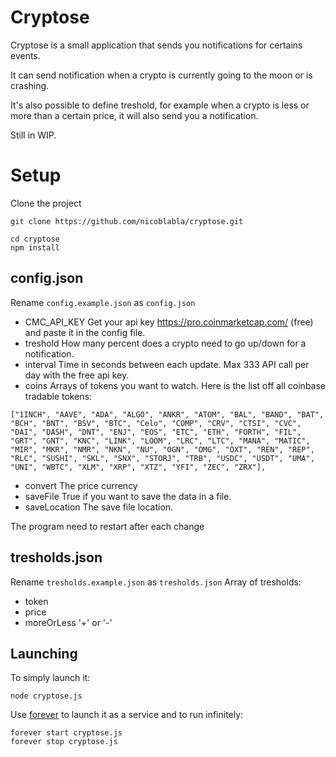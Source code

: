 # Cryptose
Cryptose is a small application that sends you notifications for certains events.

It can send notification when a crypto is currently going to the moon or is crashing.

It's also possible to define treshold, for example when a crypto is less or more than a certain price, it will also send you a notification.

Still in WIP.
# Setup

Clone the project
```
git clone https://github.com/nicoblabla/cryptose.git

cd cryptose
npm install
```

## config.json
Rename `config.example.json` as `config.json`
* CMC_API_KEY
Get your api key https://pro.coinmarketcap.com/ (free) and paste it in the config file.
* treshold
How many percent does a crypto need to go up/down for a notification.
* interval
Time in seconds between each update. Max 333 API call per day with the free api key.
* coins
Arrays of tokens you want to watch.
Here is the list off all coinbase tradable tokens:
```
["1INCH", "AAVE", "ADA", "ALGO", "ANKR", "ATOM", "BAL", "BAND", "BAT", "BCH", "BNT", "BSV", "BTC", "Celo", "COMP", "CRV", "CTSI", "CVC", "DAI", "DASH", "DNT", "ENJ", "EOS", "ETC", "ETH", "FORTH", "FIL", "GRT", "GNT", "KNC", "LINK", "LOOM", "LRC", "LTC", "MANA", "MATIC", "MIR", "MKR", "NMR", "NKN", "NU", "OGN", "OMG", "OXT", "REN", "REP", "RLC", "SUSHI", "SKL", "SNX", "STORJ", "TRB", "USDC", "USDT", "UMA", "UNI", "WBTC", "XLM", "XRP", "XTZ", "YFI", "ZEC", "ZRX"],
```
* convert
The price currency
* saveFile
True if you want to save the data in a file.
* saveLocation
The save file location.

The program need to restart after each change

## tresholds.json
Rename `tresholds.example.json`  as `tresholds.json`
Array of tresholds:
* token
* price
* moreOrLess
'+' or '-'

## Launching
To simply launch it:
```
node cryptose.js
```

Use [forever](https://www.npmjs.com/package/forever) to launch it as a service and to run infinitely:
```
forever start cryptose.js
forever stop cryptose.js
```
